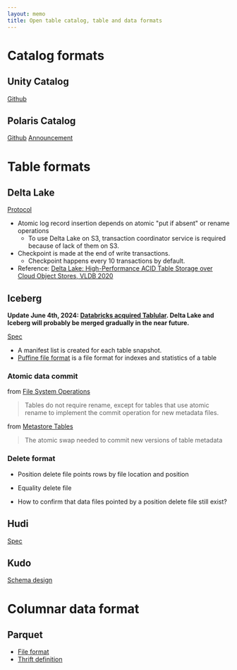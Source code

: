 ```yaml
---
layout: memo
title: Open table catalog, table and data formats
---
```


# Catalog formats
## Unity Catalog
[Github](https://github.com/unitycatalog/unitycatalog)


## Polaris Catalog
[Github](https://github.com/snowflakedb/polaris-catalog)
[Announcement](https://www.snowflake.com/blog/introducing-polaris-catalog/)

# Table formats
## Delta Lake
[Protocol](https://github.com/delta-io/delta/blob/master/PROTOCOL.md)

- Atomic log record insertion depends on atomic "put if absent" or rename operations
  - To use Delta Lake on S3, transaction coordinator service is required because of lack of them on S3.
- Checkpoint is made at the end of write transactions.
  - Checkpoint happens every 10 transactions by default.
- Reference: [Delta Lake: High-Performance ACID Table Storage over Cloud Object Stores, VLDB 2020](https://www.vldb.org/pvldb/vol13/p3411-armbrust.pdf)

## Iceberg
**Update June 4th, 2024: [Databricks acquired Tablular](https://www.databricks.com/company/newsroom/press-releases/databricks-agrees-acquire-tabular-company-founded-original-creators). Delta Lake and Iceberg will probably be merged gradually in the near future.**

[Spec](https://iceberg.apache.org/spec/)

- A manifest list is created for each table snapshot.
- [Puffine file format](https://iceberg.apache.org/puffin-spec/) is a file format for indexes and statistics of a table

### Atomic data commit
from [File System Operations](https://iceberg.apache.org/spec/#file-system-operations)

> Tables do not require rename, except for tables that use atomic rename to implement the commit operation for new metadata files.

from [Metastore Tables](https://iceberg.apache.org/spec/#metastore-tables)
> The atomic swap needed to commit new versions of table metadata

### Delete format
- Position delete file points rows by file location and position
- Equality delete file

- How to confirm that data files pointed by a position delete file still exist?

## Hudi
[Spec](https://hudi.apache.org/tech-specs/)

## Kudo
[Schema design](https://kudu.apache.org/docs/schema_design.html)


# Columnar data format
## Parquet
- [File format](https://parquet.apache.org/docs/file-format/)
- [Thrift definition](https://github.com/apache/parquet-format/blob/master/src/main/thrift/parquet.thrift)
